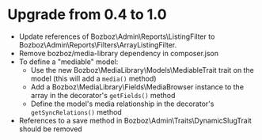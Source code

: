 # Upgrade from 0.4 to 1.0

- Update references of Bozboz\Admin\Reports\ListingFilter to Bozboz\Admin\Reports\Filters\ArrayListingFilter.
- Remove bozboz/media-library dependency in composer.json
- To define a "mediable" model:
	- Use the new Bozboz\MediaLibrary\Models\MediableTrait trait on the model (this will add a `media()` method)
	- Add a Bozboz\MediaLibrary\Fields\MediaBrowser instance to the array in the decorator's `getFields()` method
	- Define the model's media relationship in the decorator's `getSyncRelations()` method
- References to a save method in Bozboz\Admin\Traits\DynamicSlugTrait should be removed
